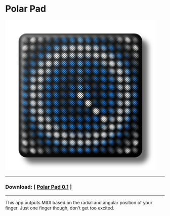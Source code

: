 # Polar Pad

![Polar Pad](LF05%20Polar%20Pad/LF05ScreenShot01.png "Polar Pad")

---

### Download: [ [Polar Pad 0.1](https://github.com/anthonyalfimov/Lightpad-Block-Sandbox/releases/tag/Polar-Pad-v0.1) ]

---

This app outputs MIDI based on the radial and angular position of your finger. Just one finger though, don't get too excited.
